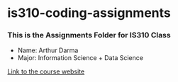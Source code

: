# is310-coding-assignments
### This is the Assignments Folder for IS310 Class
* Name: Arthur Darma
* Major: Information Science + Data Science

[Link to the course website](https://zoeleblanc.com/is310-computing-humanities-2024/)
